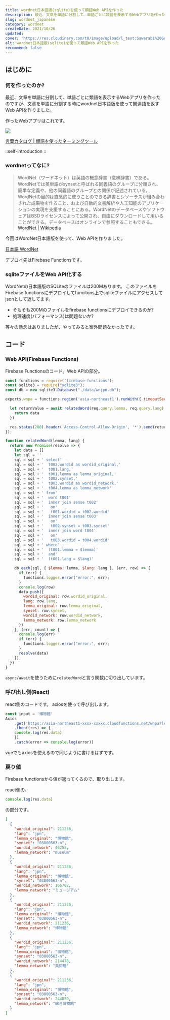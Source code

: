 ```yaml
---
title: wordnet日本語版(sqlite)を使って類語Web APIを作った
description: 最近、文章を単語に分割して、単語ごとに類語を表示するWebアプリを作ったのですが、文章を単語に分割する時にwordnet日本語版を使って関連語を返すWeb APIを作りました。作ったWebアプリはこれです。
slug: wordnet_japanese
category: wordnet
createDate: 2021/10/26
updated: 
cover: 'https://res.cloudinary.com/t8/image/upload/l_text:Sawarabi%20Gothic_80_bold:wordnet日本語版(sqlite)を使って類語Web APIを作った,co_rgb:fff,w_620,c_fit/v1712091289/ogp_image_zorhlz.png'
alt: wordnet日本語版(sqlite)を使って類語Web APIを作った
recommend: false
---
```

## はじめに



### 何を作ったのか?

最近、文章を単語に分割して、単語ごとに類語を表示するWebアプリを作ったのですが、文章を単語に分割する時にwordnet日本語版を使って関連語を返すWeb APIを作りました。

作ったWebアプリはこれです。

<img src="https://firebasestorage.googleapis.com/v0/b/litely-f6e0d.appspot.com/o/post%2Ftech%2Fnpm%2Fpackage%2F74689C52-F05B-409E-9A52-E4AB253ED68D.gif?alt=media"></img>

[言葉カタログ | 類語を使ったネーミングツール](https://word.litely.net/)


::self-introduction
::

### wordnetってなに?
> WordNet（ワードネット）は英語の概念辞書（意味辞書）である。WordNetでは英単語がsynsetと呼ばれる同義語のグループに分類され、簡単な定義や、他の同義語のグループとの関係が記述されている。 WordNetの目的は直感的に使うことのできる辞書とシソーラスが組み合わされた成果物を作ること、および自動的文書解析や人工知能のアプリケーションの実現を支援することにある。WordNetのデータベースやソフトウェアはBSDライセンスによって公開され、自由にダウンロードして用いることができる。データベースはオンラインで参照することもできる。
[WordNet | Wikipedia](https://ja.wikipedia.org/wiki/WordNet)

今回はWordNet日本語版を使って、Web APIを作りました。

[日本語 WordNet](http://compling.hss.ntu.edu.sg/wnja/)

デプロイ先はFirebase Functionsです。

### sqliteファイルをWeb API化する
WordNetの日本語版のSQLiteのファイルは200Mあります。
このファイルをFirebase functionsにデプロイしてfuncitons上でsqliteファイルにアクセスしてjsonとして返してます。

* そもそも200Mのファイルをfirebase functionsにデプロイできるのか?
* 処理速度(パフォーマンス)は問題ないか?

等々の懸念はありましたが、やってみると案外問題なかったです。

## コード
### Web API(Firebase Functions)
Firebase Functionsのコード。Web APIの部分。

```js
const functions = require('firebase-functions');
const sqlite3 = require("sqlite3");
const db = new sqlite3.Database("./data/wnjpn.db");

exports.wnpa = functions.region('asia-northeast1').runWith({ timeoutSeconds: 540, memory: "1GB" }).https.onRequest(async (req, res) => {

  let returnValue = await relatedWord(req.query.lemma, req.query.lang).then(async (data) => {
    return data
  })

  res.status(200).header('Access-Control-Allow-Origin', '*').send(returnValue);
});

function relatedWord(lemma, lang) {
  return new Promise(resolve => {
    let data = []
    let sql = ''
    sql = sql + ' select'
    sql = sql + '  t002.wordid as wordid_original,'
    sql = sql + '  t001.lang,'
    sql = sql + '  t001.lemma as lemma_original,'
    sql = sql + '  t002.synset,'
    sql = sql + '  t003.wordid as wordid_network,'
    sql = sql + '  t004.lemma as lemma_network'
    sql = sql + ' from'
    sql = sql + '  word t001'
    sql = sql + '  inner join sense t002'
    sql = sql + '   on'
    sql = sql + '   t001.wordid = t002.wordid'
    sql = sql + '  inner join sense t003'
    sql = sql + '   on'
    sql = sql + '   t002.synset = t003.synset'
    sql = sql + '  inner join word t004'
    sql = sql + '   on'
    sql = sql + '   t003.wordid = t004.wordid'
    sql = sql + ' where'
    sql = sql + '  (t001.lemma = $lemma)'
    sql = sql + '  and'
    sql = sql + '  (t001.lang = $lang)'

    db.each(sql, { $lemma: lemma, $lang: lang }, (err, row) => {
      if (err) {
        functions.logger.error("error:", err);
      }
      console.log(row)
      data.push({
        wordid_original: row.wordid_original,
        lang: row.lang,
        lemma_original: row.lemma_original,
        synset: row.synset,
        wordid_network: row.wordid_network,
        lemma_network: row.lemma_network
      })
    }, (err, count) => {
      console.log(err)
      if (err) {
        functions.logger.error("error:", err);
      }
      resolve(data)
    });
  })
}
```
`async/await`を使うために`relatedWord`と言う関数に切り出しています。

### 呼び出し側(React)
react側のコードです。
axiosを使って呼び出します。

```js
const input = '博物館'
Axios
    .get('https://asia-northeast1-xxxx-xxxxx.cloudfunctions.net/wnpa?lemma=' + input + '&lang=jpn')
    .then((res) => {
    console.log(res.data)
    })
    .catch(error => console.log(error))
```

vueでもaxiosを使えるので同じように書けるはずです。

### 戻り値

Firebase functionsから値が返ってくるので、取り出します。

react側の、

```js
console.log(res.data)
```

の部分です。

```json
[
  {
    "wordid_original": 211236,
    "lang": "jpn",
    "lemma_original": "博物館",
    "synset": "03800563-n",
    "wordid_network": 46258,
    "lemma_network": "museum"
  },
  {
    "wordid_original": 211236,
    "lang": "jpn",
    "lemma_original": "博物館",
    "synset": "03800563-n",
    "wordid_network": 166702,
    "lemma_network": "ミュージアム"
  },
  {
    "wordid_original": 211236,
    "lang": "jpn",
    "lemma_original": "博物館",
    "synset": "03800563-n",
    "wordid_network": 211236,
    "lemma_network": "博物館"
  },
  {
    "wordid_original": 211236,
    "lang": "jpn",
    "lemma_original": "博物館",
    "synset": "03800563-n",
    "wordid_network": 214478,
    "lemma_network": "美術館"
  },
  {
    "wordid_original": 211236,
    "lang": "jpn",
    "lemma_original": "博物館",
    "synset": "03800563-n",
    "wordid_network": 244859,
    "lemma_network": "総合博物館"
  }
]
```